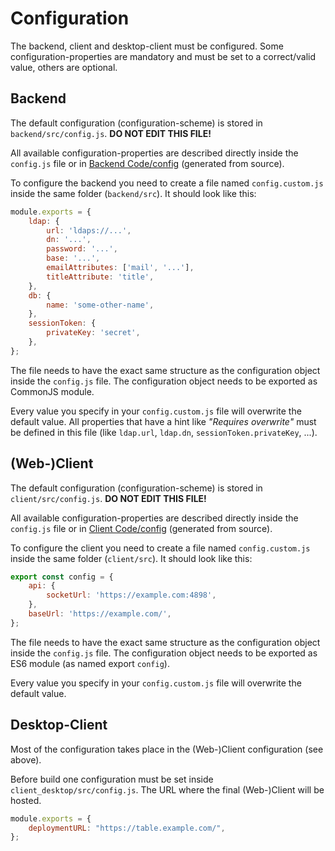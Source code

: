 # Configuration

The backend, client and desktop-client must be configured. Some configuration-properties are mandatory and must be set to a correct/valid value, others are optional.

## Backend

The default configuration (configuration-scheme) is stored in `backend/src/config.js`. **DO NOT EDIT THIS FILE!**

All available configuration-properties are described directly inside the `config.js` file or in [Backend Code/config](Backend_code/config) (generated from source).

To configure the backend you need to create a file named `config.custom.js` inside the same folder (`backend/src`). It should look like this:

```js
module.exports = {
    ldap: {
        url: 'ldaps://...',
        dn: '...',
        password: '...',
        base: '...',
        emailAttributes: ['mail', '...'],
        titleAttribute: 'title',
    },
    db: {
        name: 'some-other-name',
    },
    sessionToken: {
        privateKey: 'secret',
    },
};
```

The file needs to have the exact same structure as the configuration object inside the `config.js`  file. The configuration object needs to be exported as CommonJS module.

Every value you specify in your `config.custom.js` file will overwrite the default value. All properties that have a hint like *"Requires overwrite"* must be defined in this file (like `ldap.url`, `ldap.dn`, `sessionToken.privateKey`, ...).

## (Web-)Client

The default configuration (configuration-scheme) is stored in `client/src/config.js`. **DO NOT EDIT THIS FILE!**

All available configuration-properties are described directly inside the `config.js` file or in [Client Code/config](Client_code/config) (generated from source).

To configure the client you need to create a file named `config.custom.js` inside the same folder (`client/src`). It should look like this:

```js
export const config = {
    api: {
        socketUrl: 'https://example.com:4898',
    },
    baseUrl: 'https://example.com/',
};
```

The file needs to have the exact same structure as the configuration object inside the `config.js`  file. The configuration object needs to be exported as ES6 module (as named export `config`).

Every value you specify in your `config.custom.js` file will overwrite the default value.

## Desktop-Client

Most of the configuration takes place in the (Web-)Client configuration (see above).

Before build one configuration must be set inside `client_desktop/src/config.js`. The URL where the final (Web-)Client will be hosted.

```js
module.exports = {
    deploymentURL: "https://table.example.com/",
};
```

